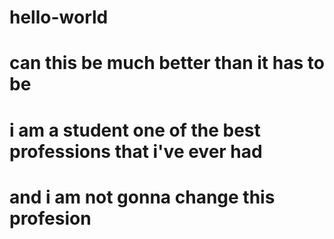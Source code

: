 # hello-world
# can this be much better than it has to be 
# i am a student one of the best professions that i've ever had 
# and i am not gonna change this profesion
